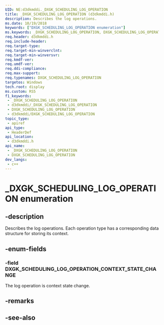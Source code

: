 ```yaml
---
UID: NE:d3dkmddi._DXGK_SCHEDULING_LOG_OPERATION
title: _DXGK_SCHEDULING_LOG_OPERATION (d3dkmddi.h)
description: Describes the log operations.
ms.date: 10/19/2018
keywords: ["DXGK_SCHEDULING_LOG_OPERATION enumeration"]
ms.keywords: _DXGK_SCHEDULING_LOG_OPERATION, DXGK_SCHEDULING_LOG_OPERATION,
req.header: d3dkmddi.h
req.include-header: 
req.target-type: 
req.target-min-winverclnt: 
req.target-min-winversvr: 
req.kmdf-ver: 
req.umdf-ver: 
req.ddi-compliance: 
req.max-support: 
req.typenames: DXGK_SCHEDULING_LOG_OPERATION
targetos: Windows
tech.root: display
ms.custom: RS5
f1_keywords:
 - _DXGK_SCHEDULING_LOG_OPERATION
 - d3dkmddi/_DXGK_SCHEDULING_LOG_OPERATION
 - DXGK_SCHEDULING_LOG_OPERATION
 - d3dkmddi/DXGK_SCHEDULING_LOG_OPERATION
topic_type:
 - apiref
api_type:
 - HeaderDef
api_location:
 - d3dkmddi.h
api_name:
 - _DXGK_SCHEDULING_LOG_OPERATION
 - DXGK_SCHEDULING_LOG_OPERATION
dev_langs:
 - c++
---
```


# _DXGK_SCHEDULING_LOG_OPERATION enumeration


## -description

Describes the log operations. Each operation type has a corresponding data structure for storing its context.

## -enum-fields

### -field DXGK_SCHEDULING_LOG_OPERATION_CONTEXT_STATE_CHANGE

The log operation is context state change.

## -remarks

## -see-also

